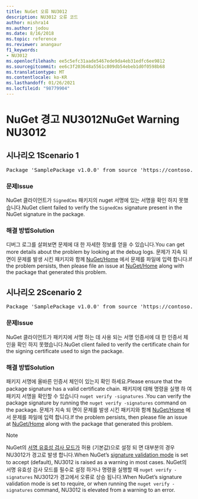 ```yaml
---
title: NuGet 오류 NU3012
description: NU3012 오류 코드
author: mishra14
ms.author: jodou
ms.date: 8/16/2018
ms.topic: reference
ms.reviewer: anangaur
f1_keywords:
- NU3012
ms.openlocfilehash: ee5c5efc31aade5467ede9da4eb31edfc6ee9812
ms.sourcegitcommit: ee6c3f203648a5561c809db54ebeb1d0f0598b68
ms.translationtype: MT
ms.contentlocale: ko-KR
ms.lasthandoff: 01/26/2021
ms.locfileid: "98779904"
---
```

# <a name="nuget-warning-nu3012"></a><span data-ttu-id="15429-103">NuGet 경고 NU3012</span><span class="sxs-lookup"><span data-stu-id="15429-103">NuGet Warning NU3012</span></span>

## <a name="scenario-1"></a><span data-ttu-id="15429-104">시나리오 1</span><span class="sxs-lookup"><span data-stu-id="15429-104">Scenario 1</span></span>

<pre>Package 'SamplePackage v1.0.0' from source 'https://contoso.com/index.json': The primary signature validation failed.</pre>

### <a name="issue"></a><span data-ttu-id="15429-105">문제</span><span class="sxs-lookup"><span data-stu-id="15429-105">Issue</span></span>

<span data-ttu-id="15429-106">NuGet 클라이언트가 `SignedCms` 패키지의 nuget 서명에 있는 서명을 확인 하지 못했습니다.</span><span class="sxs-lookup"><span data-stu-id="15429-106">NuGet client failed to verify the `SignedCms` signature present in the NuGet signature in the package.</span></span>


### <a name="solution"></a><span data-ttu-id="15429-107">해결 방법</span><span class="sxs-lookup"><span data-stu-id="15429-107">Solution</span></span>

<span data-ttu-id="15429-108">디버그 로그를 살펴보면 문제에 대 한 자세한 정보를 얻을 수 있습니다.</span><span class="sxs-lookup"><span data-stu-id="15429-108">You can get more details about the problem by looking at the debug logs.</span></span> <span data-ttu-id="15429-109">문제가 지속 되 면이 문제를 발생 시킨 패키지와 함께 [NuGet/Home](https://github.com/NuGet/Home/issues) 에서 문제를 파일에 입력 합니다.</span><span class="sxs-lookup"><span data-stu-id="15429-109">If the problem persists, then please file an issue at [NuGet/Home](https://github.com/NuGet/Home/issues) along with the package that generated this problem.</span></span>



## <a name="scenario-2"></a><span data-ttu-id="15429-110">시나리오 2</span><span class="sxs-lookup"><span data-stu-id="15429-110">Scenario 2</span></span>

<pre>Package 'SamplePackage v1.0.0' from source 'https://contoso.com/index.json': The primary signature found a chain building issue:  A certificate chain processed, but terminated in a root certificate which is not trusted by the trust provider.</pre>

### <a name="issue"></a><span data-ttu-id="15429-111">문제</span><span class="sxs-lookup"><span data-stu-id="15429-111">Issue</span></span>

<span data-ttu-id="15429-112">NuGet 클라이언트가 패키지에 서명 하는 데 사용 되는 서명 인증서에 대 한 인증서 체인을 확인 하지 못했습니다.</span><span class="sxs-lookup"><span data-stu-id="15429-112">NuGet client failed to verify the certificate chain for the signing certificate used to sign the package.</span></span>


### <a name="solution"></a><span data-ttu-id="15429-113">해결 방법</span><span class="sxs-lookup"><span data-stu-id="15429-113">Solution</span></span>

<span data-ttu-id="15429-114">패키지 서명에 올바른 인증서 체인이 있는지 확인 하세요.</span><span class="sxs-lookup"><span data-stu-id="15429-114">Please ensure that the package signature has a valid certificate chain.</span></span> <span data-ttu-id="15429-115">패키지에 대해 명령을 실행 하 여 패키지 서명을 확인할 수 있습니다 `nuget verify -signatures` .</span><span class="sxs-lookup"><span data-stu-id="15429-115">You can verify the package signature by running the `nuget verify -signatures` command on the package.</span></span> <span data-ttu-id="15429-116">문제가 지속 되 면이 문제를 발생 시킨 패키지와 함께 [NuGet/Home](https://github.com/NuGet/Home/issues) 에서 문제를 파일에 입력 합니다.</span><span class="sxs-lookup"><span data-stu-id="15429-116">If the problem persists, then please file an issue at [NuGet/Home](https://github.com/NuGet/Home/issues) along with the package that generated this problem.</span></span>


> [!Note]
> <span data-ttu-id="15429-117">NuGet의 [서명 유효성 검사 모드가](../../consume-packages/installing-signed-packages.md#configure-package-signature-requirements) 허용 (기본값)으로 설정 되 면 대부분의 경우 NU3012가 경고로 발생 합니다.</span><span class="sxs-lookup"><span data-stu-id="15429-117">When NuGet’s [signature validation mode](../../consume-packages/installing-signed-packages.md#configure-package-signature-requirements) is set to accept (default), NU3012 is raised as a warning in most cases.</span></span> <span data-ttu-id="15429-118">NuGet의 서명 유효성 검사 모드를 필수로 설정 하거나 명령을 실행할 때 `nuget verify -signatures` NU3012가 경고에서 오류로 상승 됩니다.</span><span class="sxs-lookup"><span data-stu-id="15429-118">When NuGet’s signature validation mode is set to require, or when running the `nuget verify -signatures` command, NU3012 is elevated from a warning to an error.</span></span> 
